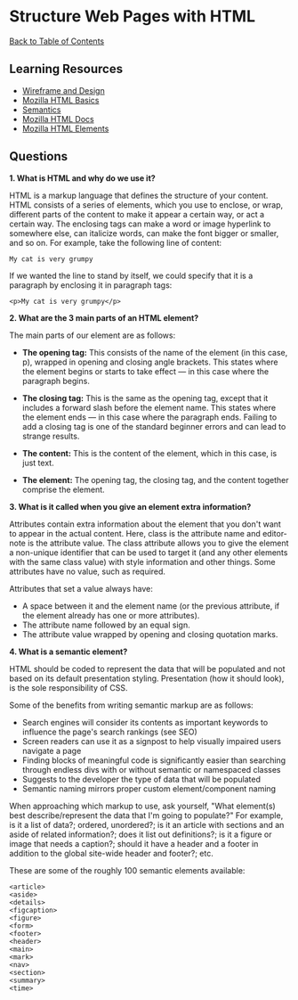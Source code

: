 # Structure Web Pages with HTML

[Back to Table of Contents](../README.md)

## Learning Resources

* [Wireframe and Design](https://careerfoundry.com/en/blog/ux-design/how-to-create-your-first-wireframe/)
* [Mozilla HTML Basics](https://developer.mozilla.org/en-US/docs/Learn/Getting_started_with_the_web/HTML_basics)
* [Semantics](https://developer.mozilla.org/en-US/docs/Glossary/Semantics)
* [Mozilla HTML Docs](https://developer.mozilla.org/en-US/docs/Web/HTML)
* [Mozilla HTML Elements](https://developer.mozilla.org/en-US/docs/Web/HTML/Element)

## Questions

**1. What is HTML and why do we use it?**

HTML is a markup language that defines the structure of your content. HTML consists of a series of elements, which you use to enclose, or wrap, different parts of the content to make it appear a certain way, or act a certain way. The enclosing tags can make a word or image hyperlink to somewhere else, can italicize words, can make the font bigger or smaller, and so on. For example, take the following line of content:

    My cat is very grumpy

If we wanted the line to stand by itself, we could specify that it is a paragraph by enclosing it in paragraph tags:

    <p>My cat is very grumpy</p>


**2. What are the 3 main parts of an HTML element?**

The main parts of our element are as follows:

* **The opening tag:** This consists of the name of the element (in this case, p), wrapped in opening and closing angle brackets. This states where the element begins or starts to take effect — in this case where the paragraph begins.

* **The closing tag:** This is the same as the opening tag, except that it includes a forward slash before the element name. This states where the element ends — in this case where the paragraph ends. Failing to add a closing tag is one of the standard beginner errors and can lead to strange results.

* **The content:** This is the content of the element, which in this case, is just text.

* **The element:** The opening tag, the closing tag, and the content together comprise the element.

**3. What is it called when you give an element extra information?**

 Attributes contain extra information about the element that you don't want to appear in the actual content. Here, class is the attribute name and editor-note is the attribute value. The class attribute allows you to give the element a non-unique identifier that can be used to target it (and any other elements with the same class value) with style information and other things. Some attributes have no value, such as required.

Attributes that set a value always have:

* A space between it and the element name (or the previous attribute, if the element already has one or more attributes).
* The attribute name followed by an equal sign.
* The attribute value wrapped by opening and closing quotation marks.

**4. What is a semantic element?**

HTML should be coded to represent the data that will be populated and not based on its default presentation styling. Presentation (how it should look), is the sole responsibility of CSS.

Some of the benefits from writing semantic markup are as follows:

* Search engines will consider its contents as important keywords to influence the page's search rankings (see SEO)
* Screen readers can use it as a signpost to help visually impaired users navigate a page
* Finding blocks of meaningful code is significantly easier than searching through endless divs with or without semantic or namespaced classes
* Suggests to the developer the type of data that will be populated
* Semantic naming mirrors proper custom element/component naming

When approaching which markup to use, ask yourself, "What element(s) best describe/represent the data that I'm going to populate?" For example, is it a list of data?; ordered, unordered?; is it an article with sections and an aside of related information?; does it list out definitions?; is it a figure or image that needs a caption?; should it have a header and a footer in addition to the global site-wide header and footer?; etc.

These are some of the roughly 100 semantic elements available:

    <article>
    <aside>
    <details>
    <figcaption>
    <figure>
    <form>
    <footer>
    <header>
    <main>
    <mark>
    <nav>
    <section>
    <summary>
    <time>
